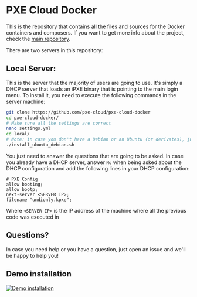 # PXE Cloud Docker
This is the repository that contains all the files and sources for the Docker containers and composers. If you want to get more info about the project, check the [main repository](https://github.com/pxe-cloud/pxe-cloud).

There are two servers in this repository:



## Local Server:

This is the server that the majority of users are going to use. It's simply a DHCP server that loads an iPXE binary that is pointing to the main login menu. To install it, you need to execute the following commands in the server machine:

```bash
git clone https://github.com/pxe-cloud/pxe-cloud-docker
cd pxe-cloud-docker/
# Make sure all the settings are correct
nano settings.yml
cd local/
# Note: in case you don't have a Debian or an Ubuntu (or derivates), just check the packages installed and install them manually. Finally execute `./start.py`
./install_ubuntu_debian.sh
```

 

You just need to answer the questions that are going to be asked. In case you already have a DHCP server, answer `No` when being asked about the DHCP configuration and add the following lines in your DHCP configuration:

```
# PXE Config
allow booting;
allow bootp;
next-server <SERVER IP>;
filename "undionly.kpxe";
```

Where `<SERVER IP>` is the IP address of the machine where all the previous code was executed in



## Questions?

In case you need help or you have a question, just open an issue and we'll be happy to help you! 

## Demo installation  
  
[![Demo installation](https://preview.ibb.co/cOsRjd/Captura_de_pantalla_de_2018_06_13_19_30_25.png)](https://www.youtube.com/embed/6BVTzLfp320)  
  
  
